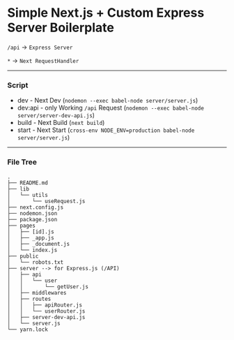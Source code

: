 # Simple Next.js + Custom Express Server Boilerplate

`/api` -> `Express Server`

`*` -> `Next RequestHandler`

---

### Script

- dev - Next Dev (`nodemon --exec babel-node server/server.js`)
- dev:api - only Working `/api` Request (`nodemon --exec babel-node server/server-dev-api.js`)
- build - Next Build (`next build`)
- start - Next Start (`cross-env NODE_ENV=production babel-node server/server.js`)

---

### File Tree

```
.
├── README.md
├── lib
│   └── utils
│       └── useRequest.js
├── next.config.js
├── nodemon.json
├── package.json
├── pages
│   ├── [id].js
│   ├── _app.js
│   ├── _document.js
│   └── index.js
├── public
│   └── robots.txt
├── server --> for Express.js (/API)
│   ├── api
│   │   └── user
│   │       └── getUser.js
│   ├── middlewares
│   ├── routes
│   │   ├── apiRouter.js
│   │   └── userRouter.js
│   ├── server-dev-api.js
│   └── server.js
└── yarn.lock

```
